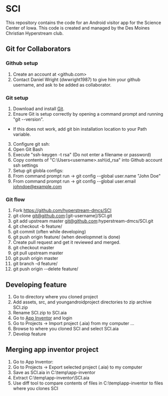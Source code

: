 # SCI
This repository contains the code for an Android visitor app for the Science Center of Iowa.  This code is created and managed by the Des Moines Christian Hyperstream club.

## Git for Collaborators
### Github setup
1. Create an account at <github.com>
2. Contact Daniel Wright (dwwright1987) to give him your github username, and ask to be added as collaborator.

### Git setup
1. Download and install [Git](https://git-scm.com/).
2. Ensure Git is setup correctly by opening a command prompt and running "git --version".
  * If this does not work, add git bin installation location to your Path variable.
3. Configure git ssh:
  1. Open Git Bash
  2. Execute "ssh-keygen -t rsa" (Do not enter a filename or password)
  3. Copy contents of "C:\Users\<username>\.ssh\id_rsa" into Github account ssh settings
4. Setup git globla configs:
  1. From command prompt run -> git config --global user.name "John Doe"
  2. From command prompt run -> git config --global user.email johndoe@example.com
  
### Git flow
1. Fork <https://github.com/hyperstream-dmcs/SCI>
2. git clone git@github.com:[git-username]/SCI.git
3. git add upstream master git@github.com:hyperstream-dmcs/SCI.git
4. git checkout -b feature/<storie-name>
5. git commit (often while developing)
6. git push origin feature/<storie-name> (when developmnet is done)
7. Create pull request and get it reviewed and merged.
8. git checkout master
9. git pull upstream master
10. git push origin master
11. git branch -d feature/<storie-name>
12. git push origin --delete feature/<storie-name>

## Developing feature
1. Go to directory where you cloned project
2. Add assets, src, and youngandroidproject directories to zip archive SCI.zip
3. Rename SCI.zip to SCI.aia
4. Go to [App Inventor](http://ai2.appinventor.mit.edu) and login
5. Go to Projects -> Import project (.aia) from my computer ...
6. Browse to where you cloned SCI and select SCI.aia
7. Develop feature

## Merging app inventor project
1. Go to App Inventor:
  1. Go to Projects -> Export selected project (.aia) to my computer
  2. Save as SCI.aia in C:\temp\app-inventor
2. Extract C:\temp\app-inventor\SCI.aia
3. Use diff tool to compare contents of files in C:\temp\app-inventor to files where you clones SCI
